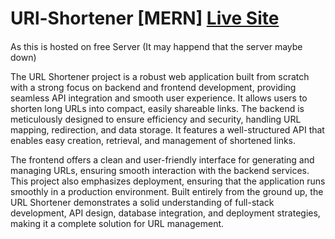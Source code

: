 <h1>URl-Shortener [MERN]  <a href="https://url-shortner-frontend-vb32.onrender.com/"> Live Site</a><h4> </h4> </h1>  <p>As this is hosted on free Server (It may happend that the server maybe down)</p>

The URL Shortener project is a robust web application built from scratch with a strong focus on backend and frontend development, providing seamless API integration and smooth user experience. It allows users to shorten long URLs into compact, easily shareable links. The backend is meticulously designed to ensure efficiency and security, handling URL mapping, redirection, and data storage. It features a well-structured API that enables easy creation, retrieval, and management of shortened links.

The frontend offers a clean and user-friendly interface for generating and managing URLs, ensuring smooth interaction with the backend services. This project also emphasizes deployment, ensuring that the application runs smoothly in a production environment. Built entirely from the ground up, the URL Shortener demonstrates a solid understanding of full-stack development, API design, database integration, and deployment strategies, making it a complete solution for URL management.
